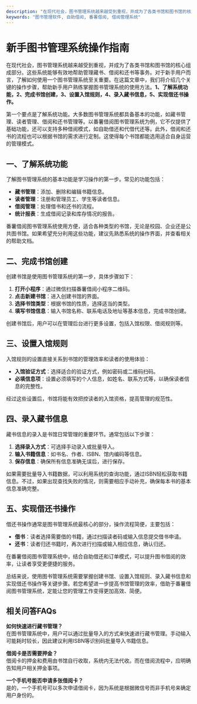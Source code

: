```yaml
---
description: "在现代社会，图书管理系统越来越受到重视，并成为了各类书馆和图书馆的核心组成部分。这些系统能够有效地帮助管理藏书、借阅和还书等事务。对于新手用户而言，了解如何使用一个图书管理系统至关重要。在这篇文章中，我们将介绍几个关键的操作步骤，帮助新手用户熟练掌握图书管理系统的使用方法。**1、了解系统功能，2、完成书馆创建，3、设置入馆规则，4、录入藏书信息，5、实现借还书操作。**"
keywords: "图书管理软件, 自助借阅, 番薯借阅, 借阅管理系统"
---
```

# 新手图书管理系统操作指南

在现代社会，图书管理系统越来越受到重视，并成为了各类书馆和图书馆的核心组成部分。这些系统能够有效地帮助管理藏书、借阅和还书等事务。对于新手用户而言，了解如何使用一个图书管理系统至关重要。在这篇文章中，我们将介绍几个关键的操作步骤，帮助新手用户熟练掌握图书管理系统的使用方法。**1、了解系统功能，2、完成书馆创建，3、设置入馆规则，4、录入藏书信息，5、实现借还书操作。**

第一个要点是了解系统功能。大多数图书管理系统都具备基本的功能，如藏书管理、读者管理、借阅和还书管理等。以番薯借阅图书管理系统为例，它不仅提供了基础功能，还可以支持多种借阅模式，如自助借还和代借代还等。此外，借阅和还书的流程也可以根据书馆的需求进行定制。这使得每个书馆都能选用适合自身运营的管理模式。

## 一、了解系统功能

了解图书管理系统的基本功能是学习操作的第一步。常见的功能包括：

- **藏书管理**：添加、删除和编辑书籍信息。
- **读者管理**：注册和管理员工、学生等读者信息。
- **借阅管理**：处理借书和还书的流程。
- **统计报表**：生成借阅记录和库存情况的报告。

番薯借阅图书管理系统使用方便，适合各种类型的书馆，无论是校园、企业还是公共图书馆。如果希望充分利用这些功能，建议先熟悉系统的操作界面，并查看相关的帮助文档。

## 二、完成书馆创建

创建书馆是使用图书管理系统的第一步，具体步骤如下：

1. **打开小程序**：通过微信扫描番薯借阅小程序二维码。
2. **点击新建书馆**：进入创建书馆的界面。
3. **选择书馆类型**：根据书馆的性质，选择适当的类型。
4. **填写书馆信息**：输入书馆名称、联系电话及地址等基本信息，完成书馆创建。

创建书馆后，用户可以在管理后台进行更多设置，包括入馆权限、借阅规则等。

## 三、设置入馆规则

入馆规则的设置直接关系到书馆的管理效率和读者的使用体验：

- **入馆验证方式**：选择适合的验证方式，例如密码或二维码扫码。
- **必填信息项**：设置必须填写的个人信息，如姓名、联系方式等，以确保读者信息的完整性。

经过这些设置后，书馆将能有效把控读者的入馆资格，提高管理的规范性。

## 四、录入藏书信息

藏书信息的录入是书馆日常管理的重要环节。通常包括以下步骤：

1. **选择录入方式**：可选择手动录入或批量导入。
2. **输入书籍信息**：如书名、作者、ISBN、馆内编码等信息。
3. **保存信息**：确保所有信息准确无误后，进行保存。

如果需要批量导入书籍数据，可以利用系统的查询功能，通过ISBN轻松获取书籍信息。不过，如果出现查找失败的情况，则需要相应手动补充，确保每本书的基本信息准确完整。

## 五、实现借还书操作

借还书操作通常是图书管理系统最核心的部分，操作流程简便，主要包括：

- **借书**：读者选择需要借的书籍，通过扫描读者码或输入信息提交借书申请。
- **还书**：读者归还书籍时，再次进行扫描或输入相应信息，确认归还。

在番薯借阅图书管理系统中，结合自助借还和订单模式，可以提升图书借阅的效率，让读者享受更便捷的服务。

总结来说，使用图书管理系统需要掌握创建书馆、设置入馆规则、录入藏书信息和实现借还书操作等关键步骤。若您希望进一步提高书馆管理的效率，借助于番薯借阅图书管理系统，定能让您的管理工作变得更加高效、简便。

## 相关问答FAQs

**如何快速进行藏书管理？**  
在图书管理系统中，用户可以通过批量导入的方式来快速进行藏书管理。手动输入可能耗时较长，因此建议利用ISBN等识别码批量导入书籍信息。

**借阅卡是否需要押金？**  
借阅卡的押金和费用由书馆自行收取，系统内无法代收。而在借阅流程中，应明确告知用户相关押金事项。

**一个手机号能否申请多张借阅卡？**  
是的，一个手机号可以多次申请借阅卡，因为系统是根据微信号而非手机号来确定用户身份的。
